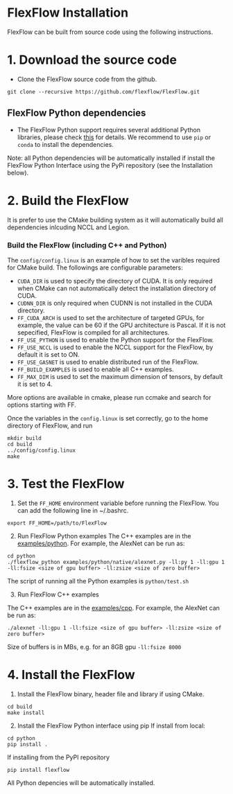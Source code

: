 # FlexFlow Installation
FlexFlow can be built from source code using the following instructions.

# 1. Download the source code
* Clone the FlexFlow source code from the github.
```
git clone --recursive https://github.com/flexflow/FlexFlow.git
```

## FlexFlow Python dependencies
* The FlexFlow Python support requires several additional Python libraries, please check [this](https://github.com/flexflow/FlexFlow/blob/master/python/requirements.txt) for details. 
We recommend to use `pip` or `conda` to install the dependencies. 

Note: all Python dependencies will be automatically installed if install the FlexFlow Python Interface using the PyPi repository (see the Installation below).

# 2. Build the FlexFlow

It is prefer to use the CMake building system as it will automatically build all dependencies inlcuding NCCL and Legion. 

### Build the FlexFlow (including C++ and Python)

The `config/config.linux` is an example of how to set the varibles required for CMake build. The followings are configurable parameters:

* `CUDA_DIR` is used to specify the directory of CUDA. It is only required when CMake can not automatically detect the installation directory of CUDA.
* `CUDNN_DIR` is only required when CUDNN is not installed in the CUDA directory.
* `FF_CUDA_ARCH` is used to set the architecture of targeted GPUs, for example, the value can be 60 if the GPU architecture is Pascal. If it is not sepecified, FlexFlow is compiled for all architectures.
* `FF_USE_PYTHON` is used to enable the Python support for the FlexFlow.
* `FF_USE_NCCL` is used to enable the NCCL support for the FlexFlow, by default it is set to ON.
* `FF_USE_GASNET` is used to enable distributed run of the FlexFlow.
* `FF_BUILD_EXAMPLES` is used to enable all C++ examples.
* `FF_MAX_DIM` is used to set the maximum dimension of tensors, by default it is set to 4. 

More options are available in cmake, please run ccmake and search for options starting with FF. 

Once the variables in the `config.linux` is set correctly, go to the home directory of FlexFlow, and run
```
mkdir build
cd build
../config/config.linux
make
```

# 3. Test the FlexFlow
1. Set the `FF_HOME` environment variable before running the FlexFlow. You can add the following line in ~/.bashrc.
```
export FF_HOME=/path/to/FlexFlow
```

2. Run FlexFlow Python examples
The C++ examples are in the [examples/python](https://github.com/flexflow/FlexFlow/tree/master/examples/python). 
For example, the AlexNet can be run as:
```
cd python
./flexflow_python examples/python/native/alexnet.py -ll:py 1 -ll:gpu 1 -ll:fsize <size of gpu buffer> -ll:zsize <size of zero buffer>
``` 
The script of running all the Python examples is `python/test.sh`

3. Run FlexFlow C++ examples

The C++ examples are in the [examples/cpp](https://github.com/flexflow/FlexFlow/tree/master/examples/cpp). 
For example, the AlexNet can be run as:
```
./alexnet -ll:gpu 1 -ll:fsize <size of gpu buffer> -ll:zsize <size of zero buffer>
``` 

Size of buffers is in MBs, e.g. for an 8GB gpu `-ll:fsize 8000`

# 4. Install the FlexFlow

1. Install the FlexFlow binary, header file and library if using CMake. 
```
cd build
make install
```

2. Install the FlexFlow Python interface using pip
If install from local:
```
cd python
pip install .
```

If installing from the PyPI repository
```
pip install flexflow
```
All Python depencies will be automatically installed. 
